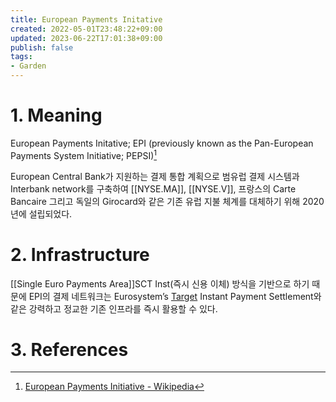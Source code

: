 ```yaml
---
title: European Payments Initative
created: 2022-05-01T23:48:22+09:00
updated: 2023-06-22T17:01:38+09:00
publish: false
tags:
- Garden
---
```


# 1. Meaning
European Payments Initative; EPI (previously known as the Pan-European Payments System Initiative; PEPSI)[^1]

European Central Bank가 지원하는 결제 통합 계획으로 범유럽 결제 시스템과 Interbank network를 구축하여 
[[NYSE.MA]], [[NYSE.V]], 프랑스의 Carte Bancaire 그리고 독일의 Girocard와 같은 기존 유럽 지불 체계를 대체하기 위해 2020년에 설립되었다.

# 2. Infrastructure
[[Single Euro Payments Area]]SCT Inst(즉시 신용 이체) 방식을 기반으로 하기 때문에 
EPI의 결제 네트워크는 Eurosystem’s [Target](https://en.wikipedia.org/wiki/TARGET2) Instant Payment Settlement와 같은 강력하고 정교한 기존 인프라를 즉시 활용할 수 있다.

# 3. References
[^1]: [European Payments Initiative - Wikipedia](https://en.wikipedia.org/wiki/European_Payments_Initiative)